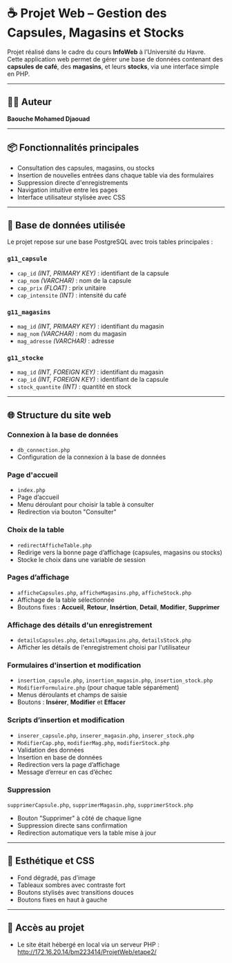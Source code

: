 # ☕ Projet Web – Gestion des Capsules, Magasins et Stocks

Projet réalisé dans le cadre du cours **InfoWeb** à l’Université du Havre.  
Cette application web permet de gérer une base de données contenant des **capsules de café**, des **magasins**, et leurs **stocks**, via une interface simple en PHP.

---

## 👨‍💻 Auteur

**Baouche Mohamed Djaouad**  

---

## 📦 Fonctionnalités principales

- Consultation des capsules, magasins, ou stocks
- Insertion de nouvelles entrées dans chaque table via des formulaires
- Suppression directe d'enregistrements
- Navigation intuitive entre les pages
- Interface utilisateur stylisée avec CSS

---

## 🧩 Base de données utilisée

Le projet repose sur une base PostgreSQL avec trois tables principales :

### `g11_capsule`
- `cap_id` *(INT, PRIMARY KEY)* : identifiant de la capsule  
- `cap_nom` *(VARCHAR)* : nom de la capsule  
- `cap_prix` *(FLOAT)* : prix unitaire  
- `cap_intensite` *(INT)* : intensité du café  

### `g11_magasins`
- `mag_id` *(INT, PRIMARY KEY)* : identifiant du magasin  
- `mag_nom` *(VARCHAR)* : nom du magasin  
- `mag_adresse` *(VARCHAR)* : adresse  

### `g11_stocke`
- `mag_id` *(INT, FOREIGN KEY)* : identifiant du magasin  
- `cap_id` *(INT, FOREIGN KEY)* : identifiant de la capsule  
- `stock_quantite` *(INT)* : quantité en stock  

---

## 🌐 Structure du site web

### Connexion à la base de données
- `db_connection.php`
- Configuration de la connexion à la base de données
  
### Page d'accueil 
- `index.php`
- Page d’accueil
- Menu déroulant pour choisir la table à consulter
- Redirection via bouton "Consulter"

### Choix de la table
- `redirectAfficheTable.php`
- Redirige vers la bonne page d’affichage (capsules, magasins ou stocks)
- Stocke le choix dans une variable de session

### Pages d’affichage
- `afficheCapsules.php`, `afficheMagasins.php`, `afficheStock.php`
- Affichage de la table sélectionnée
- Boutons fixes : **Accueil**, **Retour**, **Insértion**, **Detail**, **Modifier**, **Supprimer**

### Affichage des détails d'un enregistrement
- `detailsCapsules.php`, `detailsMagasins.php`, `detailsStock.php`
- Afficher les détails de l'enregistrement choisi par l'utilisateur

### Formulaires d'insertion et modification
- `insertion_capsule.php`, `insertion_magasin.php`, `insertion_stock.php`
- `ModifierFormulaire.php` (pour chaque table séparément) 
- Menus déroulants et champs de saisie
- Boutons : **Insérer**, **Modifier** et **Effacer**

### Scripts d’insertion et modification
- `inserer_capsule.php`, `inserer_magasin.php`, `inserer_stock.php`
- `ModifierCap.php`, `modifierMag.php`, `modifierStock.php`
- Validation des données
- Insertion en base de données
- Redirection vers la page d’affichage
- Message d’erreur en cas d’échec

### Suppression
`supprimerCapsule.php`, `supprimerMagasin.php`, `supprimerStock.php`
- Bouton "Supprimer" à côté de chaque ligne
- Suppression directe sans confirmation
- Redirection automatique vers la table mise à jour

---

## 🎨 Esthétique et CSS

- Fond dégradé, pas d’image
- Tableaux sombres avec contraste fort
- Boutons stylisés avec transitions douces
- Boutons fixes en haut à gauche

---

## 🚀 Accès au projet

- Le site était hébergé en local via un serveur PHP : http://172.16.20.14/bm223414/ProjetWeb/etape2/
